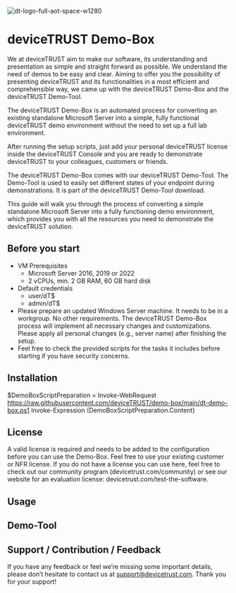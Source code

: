 ![dt-logo-full-aot-space-w1280](https://user-images.githubusercontent.com/83282694/116271495-5219b100-a780-11eb-9e1a-f929d2e3cbdc.png)

# deviceTRUST Demo-Box

We at deviceTRUST aim to make our software, its understanding and presentation as simple and straight forward as possible. We understand the need of demos to be easy and clear. Aiming to offer you the possibility of presenting deviceTRUST and its functionalities in a most efficient and comprehensible way, we came up with the deviceTRUST Demo-Box and the deviceTRUST Demo-Tool.

The deviceTRUST Demo-Box is an automated process for converting an existing standalone Microsoft Server into a simple, fully functional deviceTRUST demo environment without the need to set up a full lab environment.

After running the setup scripts, just add your personal deviceTRUST license inside the deviceTRUST Console and you are ready to demonstrate deviceTRUST to your colleagues, customers or friends.

The deviceTRUST Demo-Box comes with our deviceTRUST Demo-Tool. The Demo-Tool is used to easily set different states of your endpoint during demonstrations. It is part of the deviceTRUST Demo-Tool download.

This guide will walk you through the process of converting a simple standalone Microsoft Server into a fully functioning demo environment, which provides you with all the resources you need to demonstrate the deviceTRUST solution.

## Before you start

- VM Prerequisites
    - Microsoft Server 2016, 2019 or 2022 
    - 2 vCPUs, min. 2 GB RAM, 60 GB hard disk
- Default credentials
    - user/dT$
    - admin/dT$
- Please prepare an updated Windows Server machine. It needs to be in a workgroup. No other requirements. The deviceTRUST Demo-Box process will implement all necessary changes and customizations. Please apply all personal changes (e.g., server name) after finishing the setup.
- Feel free to check the provided scripts for the tasks it includes before starting if you have security concerns.

## Installation

$DemoBoxScriptPreparation = Invoke-WebRequest https://raw.githubusercontent.com/deviceTRUST/demo-box/main/dt-demo-box.ps1
Invoke-Expression $($DemoBoxScriptPreparation.Content)

## License
A valid license is required and needs to be added to the configuration before you can use the Demo-Box. Feel free to use your existing customer or NFR license. If you do not have a license you can use here, feel free to check out our community program (devicetrust.com/community) or see our website for an evaluation license: devicetrust.com/test-the-software. 

## Usage

## Demo-Tool

## Support / Contribution / Feedback
If you have any feedback or feel we’re missing some important details, please don’t hesitate to contact us at support@devicetrust.com. Thank you for your support!
